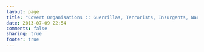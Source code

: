 ```yaml
---
layout: page
title: "Covert Organisations :: Guerrillas, Terrorists, Insurgents, Narcos, Spies"
date: 2013-07-09 22:54
comments: false
sharing: true
footer: true
---
```


